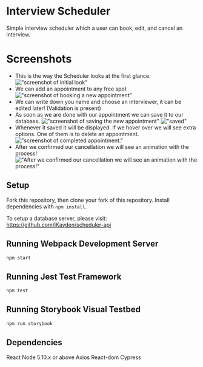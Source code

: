 # Interview Scheduler

Simple interview scheduler which a user can book, edit, and cancel an interview.

# Screenshots

- This is the way the Scheduler looks at the first glance. !["screenshot of initial look"]("public/images/github/gh1.png")
- We can add an appointment to any free spot !["screenshot of booking a new appointment"]("public/images/github/gh2.png")
- We can write down you name and choose an interviewer, it can be edited later! (Validation is present)
- As soon as we are done with our appointment we can save it to our database. !["screenshot of saving the new appointment"]("public/images/github/gh3.png")
  !["saved"]("public/images/github/gh4.png")
- Whenever it saved it will be displayed. If we hover over we will see extra options. One of them is to delete an appointment.
  !["screenshot of completed appointment."]("public/images/github/gh5.png")
- After we confirmed our cancellation we will see an animation with the process! !["After we confirmed our cancellation we will see an animation with the process!"]("public/images/github/gh6.png")

## Setup

Fork this repository, then clone your fork of this repository.
Install dependencies with `npm install`.

To setup a database server, please visit: https://github.com/iKayden/scheduler-api

## Running Webpack Development Server

```sh
npm start
```

## Running Jest Test Framework

```sh
npm test
```

## Running Storybook Visual Testbed

```sh
npm run storybook
```

## Dependencies

React
Node 5.10.x or above
Axios
React-dom
Cypress

